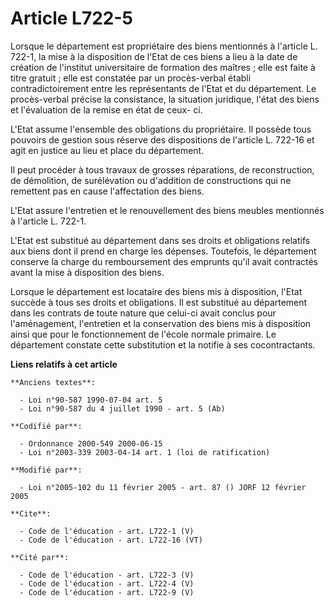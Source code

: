 # Article L722-5

Lorsque le département est propriétaire des biens mentionnés à l'article L. 722-1, la mise à la disposition de l'Etat de ces
biens a lieu à la date de création de l'institut universitaire de formation des maîtres ; elle est faite à titre gratuit ;
elle est constatée par un procès-verbal établi contradictoirement entre les représentants de l'Etat et du département. Le
procès-verbal précise la consistance, la situation juridique, l'état des biens et l'évaluation de la remise en état de ceux-
ci. 

L'Etat assume l'ensemble des obligations du propriétaire. Il possède tous pouvoirs de gestion sous réserve des dispositions
de l'article L. 722-16 et agit en justice au lieu et place du département. 

Il peut procéder à tous travaux de grosses réparations, de reconstruction, de démolition, de surélévation ou d'addition de
constructions qui ne remettent pas en cause l'affectation des biens. 

L'Etat assure l'entretien et le renouvellement des biens meubles mentionnés à l'article L. 722-1. 

L'Etat est substitué au département dans ses droits et obligations relatifs aux biens dont il prend en charge les dépenses.
Toutefois, le département conserve la charge du remboursement des emprunts qu'il avait contractés avant la mise à disposition
des biens. 

Lorsque le département est locataire des biens mis à disposition, l'Etat succède à tous ses droits et obligations. Il est
substitué au département dans les contrats de toute nature que celui-ci avait conclus pour l'aménagement, l'entretien et la
conservation des biens mis à disposition ainsi que pour le fonctionnement de l'école normale primaire. Le département
constate cette substitution et la notifie à ses cocontractants.

**Liens relatifs à cet article**

	**Anciens textes**:

	  - Loi n°90-587 1990-07-04 art. 5
	  - Loi n°90-587 du 4 juillet 1990 - art. 5 (Ab)

	**Codifié par**:

	  - Ordonnance 2000-549 2000-06-15
	  - Loi n°2003-339 2003-04-14 art. 1 (loi de ratification)

	**Modifié par**:

	  - Loi n°2005-102 du 11 février 2005 - art. 87 () JORF 12 février 2005

	**Cite**:

	  - Code de l'éducation - art. L722-1 (V)
	  - Code de l'éducation - art. L722-16 (VT)

	**Cité par**:

	  - Code de l'éducation - art. L722-3 (V)
	  - Code de l'éducation - art. L722-4 (V)
	  - Code de l'éducation - art. L722-9 (V)
